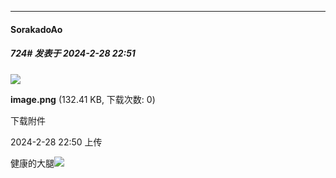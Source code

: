 ﻿
*****

####  SorakadoAo  
##### 724#       发表于 2024-2-28 22:51

<img src="https://img.saraba1st.com/forum/202402/28/225052ixxx2xi44xi87ir8.png" referrerpolicy="no-referrer">

<strong>image.png</strong> (132.41 KB, 下载次数: 0)

下载附件

2024-2-28 22:50 上传

健康的大腿<img src="https://static.saraba1st.com/image/smiley/face2017/072.png" referrerpolicy="no-referrer">

